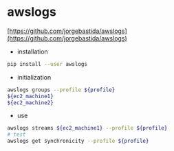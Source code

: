 # awslogs

[https://github.com/jorgebastida/awslogs](https://github.com/jorgebastida/awslogs)


- installation

```bash
pip install --user awslogs
```


- initialization

```bash
awslogs groups --profile ${profile}
${ec2_machine1}
${ec2_machine2}
```

- use

```bash
awslogs streams ${ec2_machine1} --profile ${profile}
# test
awslogs get synchronicity --profile ${profile}
```
